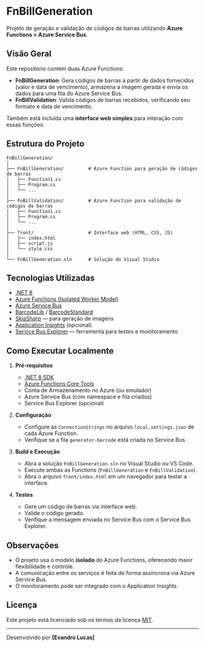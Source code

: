 # FnBillGeneration

Projeto de geração e validação de códigos de barras utilizando **Azure Functions** e **Azure Service Bus**.

## Visão Geral

Este repositório contém duas Azure Functions:

- **FnBillGeneration**: Gera códigos de barras a partir de dados fornecidos (valor e data de vencimento), armazena a imagem gerada e envia os dados para uma fila do Azure Service Bus.
- **FnBillValidation**: Valida códigos de barras recebidos, verificando seu formato e data de vencimento.

Também está incluída uma **interface web simples** para interação com essas funções.

## Estrutura do Projeto

```
FnBillGeneration/
│
├── FnBillGeneration/         # Azure Function para geração de códigos de barras
│   ├── Function1.cs
│   ├── Program.cs
│   └── ...
│
├── FnBillValidation/         # Azure Function para validação de códigos de barras
│   ├── Function1.cs
│   ├── Program.cs
│   └── ...
│
├── front/                    # Interface web (HTML, CSS, JS)
│   ├── index.html
│   ├── script.js
│   └── style.css
│
└── FnBillGeneration.sln      # Solução do Visual Studio
```

## Tecnologias Utilizadas

- [.NET 8](https://dotnet.microsoft.com/)
- [Azure Functions (Isolated Worker Model)](https://learn.microsoft.com/azure/azure-functions/dotnet-isolated-process-guide)
- [Azure Service Bus](https://learn.microsoft.com/azure/service-bus-messaging/)
- [BarcodeLib](https://www.nuget.org/packages/BarcodeLib) / [BarcodeStandard](https://www.nuget.org/packages/BarcodeStandard)
- [SkiaSharp](https://github.com/mono/SkiaSharp) — para geração de imagens
- [Application Insights](https://learn.microsoft.com/azure/azure-monitor/app/app-insights-overview) (opcional)
- [Service Bus Explorer](https://github.com/paolosalvatori/ServiceBusExplorer) — ferramenta para testes e monitoramento

## Como Executar Localmente

1. **Pré-requisitos**
   - [.NET 8 SDK](https://dotnet.microsoft.com/en-us/download/dotnet/8.0)
   - [Azure Functions Core Tools](https://learn.microsoft.com/azure/azure-functions/functions-run-local)
   - Conta de Armazenamento no Azure (ou emulador)
   - Azure Service Bus (com namespace e fila criados)
   - Service Bus Explorer (opcional)

2. **Configuração**
   - Configure as `ConnectionStrings` no arquivo `local.settings.json` de cada Azure Function.
   - Verifique se a fila `generator-barcode` está criada no Service Bus.

3. **Build e Execução**
   - Abra a solução `FnBillGeneration.sln` no Visual Studio ou VS Code.
   - Execute ambas as Functions (`FnBillGeneration` e `FnBillValidation`).
   - Abra o arquivo `front/index.html` em um navegador para testar a interface.

4. **Testes**
   - Gere um código de barras via interface web.
   - Valide o código gerado.
   - Verifique a mensagem enviada no Service Bus com o Service Bus Explorer.

## Observações

- O projeto usa o modelo **isolado** do Azure Functions, oferecendo maior flexibilidade e controle.
- A comunicação entre os serviços é feita de forma assíncrona via Azure Service Bus.
- O monitoramento pode ser integrado com o Application Insights.

## Licença

Este projeto está licenciado sob os termos da licença [MIT](LICENSE).

---

Desenvolvido por **[Evandro Lucas]**
